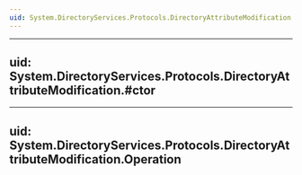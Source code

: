 ```yaml
---
uid: System.DirectoryServices.Protocols.DirectoryAttributeModification
---
```


---
uid: System.DirectoryServices.Protocols.DirectoryAttributeModification.#ctor
---

---
uid: System.DirectoryServices.Protocols.DirectoryAttributeModification.Operation
---
